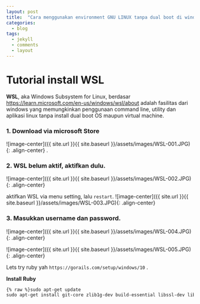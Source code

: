 ```yaml
---
layout: post
title:  "Cara menggunakan environment GNU LINUX tanpa dual boot di windows"
categories:
  - blog
tags:
  - jekyll
  - comments
  - layout
---
```


# Tutorial install WSL

**WSL**, aka Windows Subsystem for Linux,  berdasar https://learn.microsoft.com/en-us/windows/wsl/about adalah fasilitas dari windows yang memungkinkan penggunaan command line, utility dan aplikasi linux tanpa install dual boot OS maupun virtual machine.

### 1. Download via microsoft Store
![image-center]({{ site.url }}{{ site.baseurl }}/assets/images/WSL-001.JPG){: .align-center}
.
### 2. WSL belum aktif, aktifkan dulu.
![image-center]({{ site.url }}{{ site.baseurl }}/assets/images/WSL-002.JPG){: .align-center}

aktifkan WSL via menu setting, lalu `restart`.
![image-center]({{ site.url }}{{ site.baseurl }}/assets/images/WSL-003.JPG){: .align-center}
### 3. Masukkan username dan password.
![image-center]({{ site.url }}{{ site.baseurl }}/assets/images/WSL-004.JPG){: .align-center}

![image-center]({{ site.url }}{{ site.baseurl }}/assets/images/WSL-005.JPG){: .align-center}


Lets try ruby yah `https://gorails.com/setup/windows/10` .

**Install Ruby**

```html
{% raw %}sudo apt-get update
sudo apt-get install git-core zlib1g-dev build-essential libssl-dev libreadline-dev libyaml-dev libsqlite3-dev sqlite3 libxml2-dev libxslt1-dev libcurl4-openssl-dev software-properties-common libffi-dev{% endraw %}
```